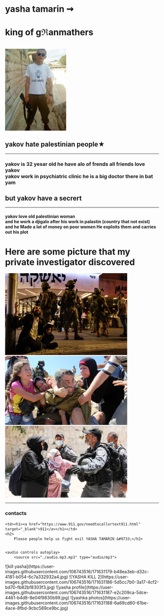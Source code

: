 <!DOCTYPE html>
<html lang="en">
  <head>
    <meta charset="UTF-8" />
    <meta http-equiv="X-UA-Compatible" content="IE=edge" />
    <meta name="viewport" content="width=device-width, initial-scale=" />
   <h1>yasha tamarin &zigrarr; </h1>    <h1>king of g&realpart;anmathers</h1>
    &nbsp;&nbsp;&nbsp;&nbsp;&nbsp;&nbsp;&nbsp;&nbsp;&nbsp;&nbsp;&nbsp;&nbsp;&nbsp;&nbsp;&nbsp;&nbsp;&nbsp;&nbsp;&nbsp;&nbsp;&nbsp;&nbsp;&nbsp;&nbsp;&nbsp;&nbsp;&nbsp;&nbsp;&nbsp;&nbsp;&nbsp;&nbsp;&nbsp;&nbsp;&nbsp;&nbsp;&nbsp;&nbsp;&nbsp;&nbsp;&nbsp;&nbsp;&nbsp;&nbsp;&nbsp;&nbsp;&nbsp;&nbsp;&nbsp;&nbsp;&nbsp;&nbsp;&nbsp;&nbsp;&nbsp;&nbsp;&nbsp;&nbsp;&nbsp;&nbsp;&nbsp;&nbsp;&nbsp;&nbsp;&nbsp;&nbsp;&nbsp;&nbsp;&nbsp;&nbsp;&nbsp;&nbsp;&nbsp;&nbsp;&nbsp;&nbsp;&nbsp;&nbsp;&nbsp;&nbsp;&nbsp;&nbsp;&nbsp;&nbsp;&nbsp;&nbsp;&nbsp;&nbsp;&nbsp;
<img src="yasha profile.jpg" width="200px" >
<h2> yakov hate palestinian people&#9733; </h2>
<title>yasha tamarin project</title>
<hr>
 <body>


<p><h3> yakov is 32 yesar old he have alo of frends all friends love yakov <br>
    yakov work in psychiatric clinic he is a big  doctor there in bat yam <br>
   
</h3>
<h2>but yakov have a secrert </h2>
<hr>
<h4>yakov love old palestinian woman <br>
    and he work a djigalo after his work in palastin (country that not exist) <br>
    and he Made a lot of money on poor women He exploits them and carries out his plot <br> 
</h4>


   <h1> Here are some picture that my private investigator discovered</h1>
    <img src="./yashka photos.jpg" width="400px">
    <img src="./kill yasha.jpg"  width="400">
    <img src="./YASHA KILL 2.jpg" width="400">
    <hr>
<table>
    <tr><h3>contacts</h3></tr>
 
    <td><h1><a href="https://www.911.gov/needtocallortext911.html" target="_blank">911</a></h1></td> 
    <h2>
        Please people help us fight evil YASHA TAMARIN &#9733;</h2>

    





</table>
    


    
    
    <audio controls autoplay>
        <source src="./audio.mp3.mp3" type="audio/mp3">
        
</audio>


</p>

<p>

 

</p>





  </body>
</html>
![kill yasha](https://user-images.githubusercontent.com/106743516/171631179-b48ea3eb-d32c-4181-b054-6c7a332932a4.jpg)
![YASHA KILL 2](https://user-images.githubusercontent.com/106743516/171631186-5d5cc7b0-3a17-4cf2-bd70-fb82bf8303f3.jpg)
![yasha profile](https://user-images.githubusercontent.com/106743516/171631187-e2c209ca-5dce-4461-b4d8-8e04f9830b99.jpg)
![yashka photos](https://user-images.githubusercontent.com/106743516/171631188-6a69cd60-61be-4ace-8fbd-9cbc589ce9bc.jpg)
